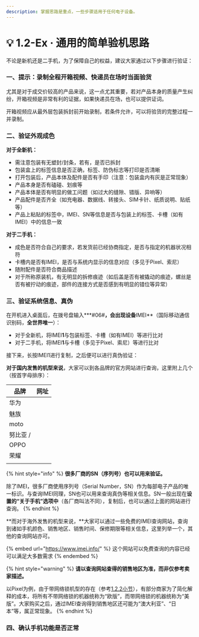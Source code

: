 ```yaml
---
description: 掌握思路是重点，一些步骤适用于任何电子设备。
---
```


# 💡 1.2-Ex · 通用的简单验机思路

不论是新机还是二手机，为了保障自己的权益，建议大家通过以下步骤进行验证：

### 一、提示：录制全程开箱视频、快递员在场时当面验货

尤其是对于成交价较高的产品来说，这一点尤其重要，若对产品本身的质量产生纠纷，开箱视频是非常有利的证据，如果快递员在场，也可以提供证词。

开箱视频应从最外层包装拆封前开始录制，若条件允许，可以将验货的完整过程一并录制。

### 二、验证外观成色

**对于全新机：**

* 需注意包装有无塑封/封条，若有，是否已拆封
* 包装盒上的标签信息是否正确，标签、防伪标志等打印是否清晰
* 打开包装后，产品本体及配件是否有手印（注意：包装盒内有灰是正常现象）
* 产品本身是否有磕碰、划痕等
* 产品本体是否有明显的做工问题（如过大的缝隙、错版、异响等）
* 产品配件是否齐全（如充电器、数据线、转接头、SIM卡针、纸质说明、贴纸等）
* 产品上粘贴的标签中，IMEI、SN等信息是否与包装上的标签、卡槽（如有IMEI）中的信息一致

**对于二手机：**

* 成色是否符合自己的要求，若发货前已经协商指定，是否与指定的机器状况相符
* 卡槽内是否有IMEI，是否与系统内显示的信息对应（多见于Pixel、索尼）
* 随附配件是否符合商品描述
* 对于所称原装机，有无明显的拆修痕迹（如后盖是否有被撬动的痕迹，螺丝是否有被拧动的痕迹，部件的连接方式是否感到有明显的错位等异常）

### 三、验证系统信息、真伪

在开机进入桌面后，在拨号盘输入**\*#06#**，会出现设备**IMEI**（国际移动通信识别码，**全世界唯一**）：

* 对于全新机，将IMEI**1**与包装标签、卡槽（如有IMEI）等进行比对
* 对于二手机，将IMEI**1**与卡槽（多见于Pixel、索尼）等进行比对

接下来，长按IMEI1进行复制，之后便可以进行真伪验证：

**对于国内发售的机型来说**，大家可以到各品牌的官方网站进行查询，这里附上几个（按首字母排序）：

| 品牌     | 网址 |
| ------ | -- |
| 华为     |    |
| 魅族     |    |
| moto   |    |
| 努比亚 /  |    |
| OPPO   |    |
| 荣耀     |    |
|        |    |

{% hint style="info" %}
**很多厂商的SN（序列号）也可以用来验证。**

除了IMEI，很多厂商使用序列号（Serial Number，SN）作为每部电子产品的唯一标识。与查询IMEI同理，SN也可以用来查询真伪等相关信息。SN一般出现在**设置的“关于手机”选项中**（各厂商叫法不同），复制后，也可以通过上面的网站进行查询。
{% endhint %}

**而对于海外发售的机型来说，**大家可以通过一些免费的IMEI查询网站，查询到诸如手机颜色、销售地区、销售时间、保修期限等相关信息，这里列举一个，其他的查询网站亦可。

{% embed url="https://www.imei.info/" %}
这个网站可以免费查询的内容已经可以满足大多数需求
{% endembed %}

{% hint style="warning" %}
**请以查询网站查得的销售地区为准，而非仅参考卖家描述。**

以Pixel为例，由于带网络锁机型的存在（参考[1.2.2小节](for\_global\_models.md)），有部分商家为了简化解释的成本，将所有不带网络锁的机器统称为“欧版”，而带网络锁的机器统称为“美版”。大家购买之后，通过IMEI查询得到销售地区还可能为“澳大利亚”、“日本”等，属正常现象。
{% endhint %}

### 四、确认手机功能是否正常


